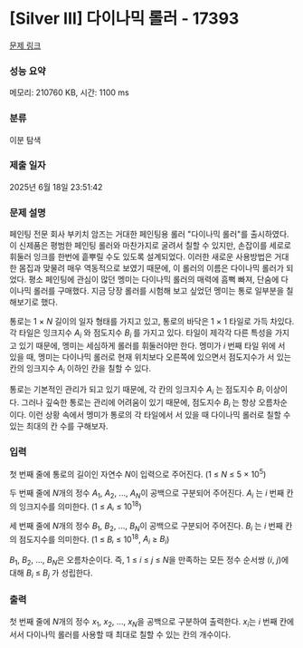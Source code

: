 # [Silver III] 다이나믹 롤러 - 17393 

[문제 링크](https://www.acmicpc.net/problem/17393) 

### 성능 요약

메모리: 210760 KB, 시간: 1100 ms

### 분류

이분 탐색

### 제출 일자

2025년 6월 18일 23:51:42

### 문제 설명

<p>페인팅 전문 회사 부키치 암즈는 거대한 페인팅용 롤러 "다이나믹 롤러"를 출시하였다. 이 신제품은 평범한 페인팅 롤러와 마찬가지로 굴려서 칠할 수 있지만, 손잡이를 세로로 휘둘러 잉크를 한번에 흩뿌릴 수도 있도록 설계되었다. 이러한 새로운 사용방법은 거대한 몸집과 맞물려 매우 역동적으로 보였기 때문에, 이 롤러의 이름은 다이나믹 롤러가 되었다. 평소 페인팅에 관심이 많던 멩미는 다이나믹 롤러의 매력에 흠뻑 빠져, 단숨에 다이나믹 롤러를 구매했다. 지금 당장 롤러를 시험해 보고 싶었던 멩미는 통로 일부분을 칠해보기로 했다.</p>

<p>통로는 1 × <em>N</em> 길이의 일자 형태를 가지고 있고, 통로의 바닥은 1 × 1 타일로 가득 차있다. 각 타일은 잉크지수 <em>A<sub>i</sub></em> 와 점도지수 <em>B<sub>i </sub></em>를 가지고 있다. 타일이 제각각 다른 특성을 가지고 있기 때문에, 멩미는 세심하게 롤러를 휘둘러야만 한다. 멩미가 <em>i</em> 번째 타일 위에 서 있을 때, 멩미는 다이나믹 롤러로 현재 위치보다 오른쪽에 있으면서 점도지수가 서 있는 칸의 잉크지수 <em>A<sub>i</sub></em> 이하인 칸을 칠할 수 있다.</p>

<p>통로는 기본적인 관리가 되고 있기 때문에, 각 칸의 잉크지수 <em>A<sub>i</sub></em> 는 점도지수 <em>B<sub>i</sub></em> 이상이다. 그러나 깊숙한 통로는 관리에 어려움이 있기 때문에, 점도지수 <em>B<sub>i </sub></em>는 항상 오름차순이다. 이런 상황 속에서 멩미가 통로의 각 타일에서 서 있을 때 다이나믹 롤러로 칠할 수 있는 최대의 칸 수를 구해보자.</p>

### 입력 

 <p>첫 번째 줄에 통로의 길이인 자연수 <em>N</em>이 입력으로 주어진다. (1 ≤ <em>N</em> ≤ 5 × 10<sup>5</sup>)</p>

<p>두 번째 줄에 <em>N</em>개의 정수 <em>A</em><sub>1</sub>, <em>A</em><sub>2</sub>, ..., <em>A<sub>N</sub></em>이 공백으로 구분되어 주어진다. <em>A<sub>i</sub></em> 는 <em>i</em> 번째 칸의 잉크지수를 의미한다. (1 ≤ <em>Aᵢ</em> ≤ 10<sup>18</sup>)</p>

<p>세 번째 줄에 <em>N</em>개의 정수 <em>B</em><sub>1</sub>, <em>B</em><sub>2</sub>, ..., <em>B<sub>N</sub></em>이 공백으로 구분되어 주어진다. <em>B<sub>i</sub></em> 는 <em>i</em> 번째 칸의 점도지수를 의미한다. (1 ≤ <em>Bᵢ</em> ≤ 10<sup>18</sup>, <em>A<sub>i</sub></em> ≥ <em>B<sub>i</sub></em>)</p>

<p><em>B</em><sub>1</sub>, <em>B</em><sub>2</sub>, ..., <em>B<sub>N</sub></em>은 오름차순이다. 즉, 1 ≤ <em>i</em> ≤ <em>j</em> ≤ <em>N</em>을 만족하는 모든 정수 순서쌍 (<em>i</em>, <em>j</em>)에 대해 <em>B<sub>i</sub></em> ≤ <em>B<sub>j</sub></em> 가 성립한다.</p>

### 출력 

 <p>첫 번째 줄에 <em>N</em>개의 정수 <em>x</em><sub>1</sub>, <em>x</em><sub>2</sub>, ..., <em>x<sub>N</sub></em>을 공백으로 구분하여 출력한다. <em>x<sub>i</sub></em>는 <em>i</em> 번째 칸에 서서 다이나믹 롤러를 사용할 때 최대로 칠할 수 있는 칸의 개수이다.</p>

